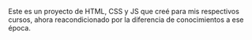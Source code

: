 Este es un proyecto de HTML, CSS y JS que creé para mis respectivos cursos, ahora reacondicionado por la diferencia de conocimientos a ese época.
